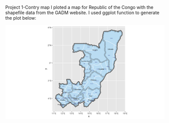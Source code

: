 Project 1-Contry map
I ploted a map for Republic of the Congo with the shapefile data from the GADM website. I used ggplot function to generate the plot below:

![project picture](https://github.com/Xingyu-Wang02/DATA-100/blob/main/pictures/republic%20of%20congo.png)
